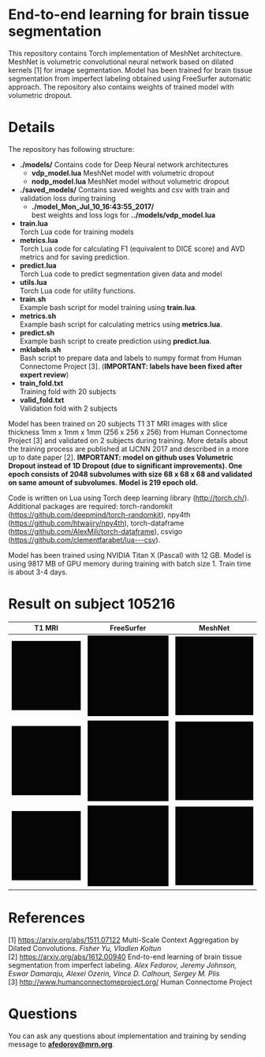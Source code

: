 # End-to-end learning for brain tissue segmentation

This repository contains Torch implementation of MeshNet architecture. MeshNet is volumetric convolutional neural network based on dilated kernels [1] for image segmentation. Model has been trained for brain tissue segmentation from imperfect labeling obtained using FreeSurfer automatic approach. The repository also contains weights of trained model with volumetric dropout.

# Details

The repository has following structure:

- **./models/**
  Contains code for Deep Neural network architectures
  - **vdp_model.lua**
    MeshNet model with volumetric dropout
  - **nodp_model.lua**
    MeshNet model without volumetric dropout
- **./saved_models/**
  Contains saved weights and csv with train and validation loss during training  
  - **./model_Mon_Jul_10_16:43:55_2017/**  
  best weights and loss logs for **../models/vdp_model.lua**
- **train.lua**  
  Torch Lua code for training models
- **metrics.lua**  
  Torch Lua code for calculating F1 (equivalent to DICE score) and AVD metrics and for saving prediction.
- **predict.lua**  
  Torch Lua code to predict segmentation given data and model
- **utils.lua**  
  Torch Lua code for utility functions.
- **train.sh**  
  Example bash script for model training using **train.lua**.
- **metrics.sh**  
  Example bash script for calculating metrics using **metrics.lua**.
- **predict.sh**  
  Example bash script to create prediction using **predict.lua**.
- **mklabels.sh**  
  Bash script to prepare data and labels to numpy format from Human Connectome Project [3]. (**IMPORTANT: labels have been fixed after expert review**)
- **train_fold.txt**  
  Training fold with 20 subjects
- **valid_fold.txt**  
  Validation fold with 2 subjects

Model has been trained on 20 subjects T1 3T MRI images with slice thickness 1mm x 1mm x 1mm (256 x 256 x 256) from Human Connectome Project [3] and validated on 2 subjects during training.
More details about the training process are published at IJCNN 2017 and described in a more up to date paper [2]. **IMPORTANT: model on github uses Volumetric Dropout instead of 1D Dropout (due to significant improvements). One epoch consists of 2048 subvolumes with size 68 x 68 x 68 and validated on same amount of subvolumes. Model is 219 epoch old.**

Code is written on Lua using Torch deep learning library (http://torch.ch/).
Additional packages are required: torch-randomkit (https://github.com/deepmind/torch-randomkit), npy4th (https://github.com/htwaijry/npy4th), torch-dataframe (https://github.com/AlexMili/torch-dataframe), csvigo (https://github.com/clementfarabet/lua---csv).

Model has been trained using NVIDIA Titan X (Pascal) with 12 GB. Model is using 9817 MB of GPU memory during training with batch size 1. Train time is about 3-4 days.

# Result on subject **105216**
| T1 MRI  | FreeSurfer | MeshNet |
|---|---|---|
| ![Alt Text](https://github.com/Entodi/MeshNet/blob/master/gif/axial_t1.gif?raw=true)  |  ![Alt Text](https://github.com/Entodi/MeshNet/blob/master/gif/axial_fs.gif?raw=true)  | ![Alt Text](https://github.com/Entodi/MeshNet/blob/master/gif/axial_219.gif?raw=true)   |
| ![Alt Text](https://github.com/Entodi/MeshNet/blob/master/gif/sagittal_t1.gif?raw=true)  | ![Alt Text](https://github.com/Entodi/MeshNet/blob/master/gif/sagittal_fs.gif?raw=true)   | ![Alt Text](https://github.com/Entodi/MeshNet/blob/master/gif/sagittal_219.gif?raw=true)   |
| ![Alt Text](https://github.com/Entodi/MeshNet/blob/master/gif/coronal_t1.gif?raw=true)  | ![Alt Text](https://github.com/Entodi/MeshNet/blob/master/gif/coronal_fs.gif?raw=true)  | ![Alt Text](https://github.com/Entodi/MeshNet/blob/master/gif/coronal_219.gif?raw=true)  |

# References
[1] https://arxiv.org/abs/1511.07122 Multi-Scale Context Aggregation by Dilated Convolutions. *Fisher Yu, Vladlen Koltun*  
[2] https://arxiv.org/abs/1612.00940 End-to-end learning of brain tissue segmentation from imperfect labeling. *Alex Fedorov, Jeremy Johnson, Eswar Damaraju, Alexei Ozerin, Vince D. Calhoun, Sergey M. Plis*  
[3] http://www.humanconnectomeproject.org/ Human Connectome Project

# Questions

You can ask any questions about implementation and training by sending message to **afedorov@mrn.org**.
